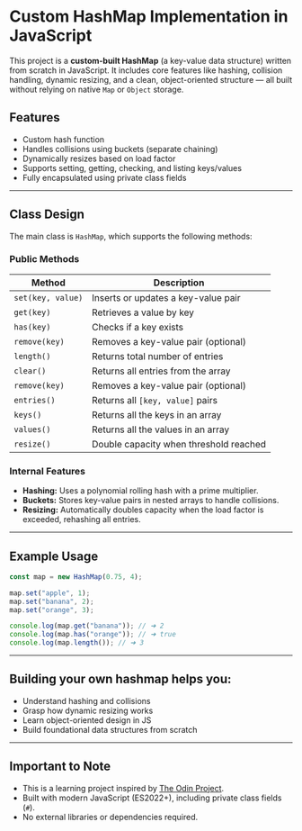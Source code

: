 # Custom HashMap Implementation in JavaScript

This project is a **custom-built HashMap** (a key-value data structure) written from scratch in JavaScript. It includes core features like hashing, collision handling, dynamic resizing, and a clean, object-oriented structure — all built without relying on native `Map` or `Object` storage.

## Features

- Custom hash function
- Handles collisions using buckets (separate chaining)
- Dynamically resizes based on load factor
- Supports setting, getting, checking, and listing keys/values
- Fully encapsulated using private class fields

---

## Class Design

The main class is `HashMap`, which supports the following methods:

### Public Methods

| Method            | Description                            |
| ----------------- | -------------------------------------- |
| `set(key, value)` | Inserts or updates a key-value pair    |
| `get(key)`        | Retrieves a value by key               |
| `has(key)`        | Checks if a key exists                 |
| `remove(key)`     | Removes a key-value pair (optional)    |
| `length()`        | Returns total number of entries        |
| `clear()`         | Returns all entries from the array     |
| `remove(key)`     | Removes a key-value pair (optional)    |
| `entries()`       | Returns all `[key, value]` pairs       |
| `keys()`          | Returns all the keys in an array       |
| `values()`        | Returns all the values in an array     |
| `resize()`        | Double capacity when threshold reached |

### Internal Features

- **Hashing:** Uses a polynomial rolling hash with a prime multiplier.
- **Buckets:** Stores key-value pairs in nested arrays to handle collisions.
- **Resizing:** Automatically doubles capacity when the load factor is exceeded, rehashing all entries.

---

## Example Usage

```js
const map = new HashMap(0.75, 4);

map.set("apple", 1);
map.set("banana", 2);
map.set("orange", 3);

console.log(map.get("banana")); // ➜ 2
console.log(map.has("orange")); // ➜ true
console.log(map.length()); // ➜ 3
```

---

## Building your own hashmap helps you:

- Understand hashing and collisions
- Grasp how dynamic resizing works
- Learn object-oriented design in JS
- Build foundational data structures from scratch

---

## Important to Note

- This is a learning project inspired by [The Odin Project](https://www.theodinproject.com/).
- Built with modern JavaScript (ES2022+), including private class fields (`#`).
- No external libraries or dependencies required.
